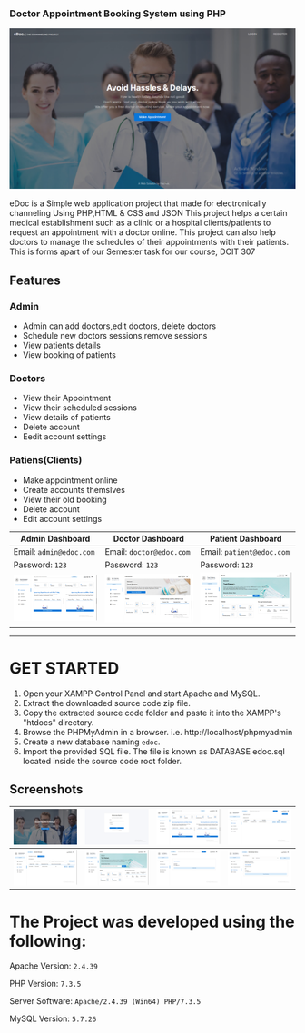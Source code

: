 

### Doctor Appointment Booking System using PHP
![](screenshots/Screenshot%20(1).png)

eDoc is a Simple web application project that made for electronically channeling Using PHP,HTML & CSS and JSON
This project helps a certain medical establishment such as a clinic or a hospital clients/patients to request an appointment with a doctor online. This project can also help doctors to manage the schedules of their appointments with their patients. This is forms apart of our Semester task for our course, DCIT 307


## Features

### Admin
  
  - Admin can add doctors,edit doctors, delete doctors    
 - Schedule new doctors sessions,remove sessions   
- View patients details    
 - View booking of patients    
    
    
 
 
### Doctors

- View their Appointment
- View their scheduled sessions
- View details of patients
- Delete account    
- Eedit account settings
    

    
### Patiens(Clients)
  

  - Make appointment online
  - Create accounts themslves
  - View their old booking
  - Delete account
  - Edit account settings    

    
| Admin Dashboard                       | Doctor Dashboard                      | Patient Dashboard                     |
|---------------------------------------|---------------------------------------|---------------------------------------|
| Email: `admin@edoc.com`               | Email: `doctor@edoc.com`              | Email: `patient@edoc.com`             | 
| Password: `123`                       | Password: `123`                       | Password: `123`                       |
| ![](screenshots/Screenshot%20(3).png) | ![](screenshots/Screenshot%20(9).png) | ![](screenshots/Screenshot%20(6).png) |

 
  
-----------------------------------------------


# GET STARTED

1. Open your XAMPP Control Panel and start Apache and MySQL.
2. Extract the downloaded source code zip file.
3. Copy the extracted source code folder and paste it into the XAMPP's "htdocs" directory.
4. Browse the PHPMyAdmin in a browser. i.e. http://localhost/phpmyadmin
5. Create a new database naming `edoc`.
6. Import the provided SQL file. The file is known as DATABASE edoc.sql located inside the source code root folder.


## Screenshots

| ![](screenshots/Screenshot%20(1).png) | ![](screenshots/Screenshot%20(2).png) | ![](screenshots/Screenshot%20(3).png) | ![](screenshots/Screenshot%20(4).png) |
|---------------------------------------|---------------------------------------|---------------------------------------|---------------------------------------|    
| ![](screenshots/Screenshot%20(5).png) | ![](screenshots/Screenshot%20(6).png) | ![](screenshots/Screenshot%20(7).png) | ![](screenshots/Screenshot%20(8).png) |

# The Project was developed using the following:

Apache Version: 	`2.4.39`

PHP Version: 		`7.3.5`

Server Software: 	`Apache/2.4.39 (Win64) PHP/7.3.5`

MySQL Version: 		`5.7.26`





